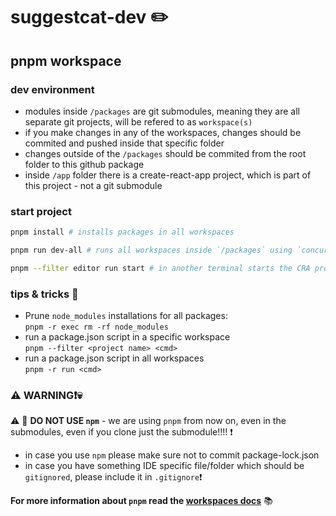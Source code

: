# suggestcat-dev :pencil2:

## pnpm workspace

### dev environment
- modules inside `/packages` are git submodules, meaning they are all separate git projects, will be refered to as `workspace(s)`
- if you make changes in any of the workspaces, changes should be commited and pushed inside that specific folder
- changes outside of the `/packages` should be commited from the root folder to this github package
- inside `/app` folder there is a create-react-app project, which is part of this project - not a git submodule

### start project
```sh
pnpm install # installs packages in all workspaces
```
```sh
pnpm run dev-all # runs all workspaces inside `/packages` using `concurrently`
```
```sh
pnpm --filter editor run start # in another terminal starts the CRA project inside `/apps/editor`
```

### tips & tricks :wrench: 
- Prune `node_modules` installations for all packages:\
`pnpm -r exec rm -rf node_modules`
- run a package.json script in a specific workspace\
`pnpm --filter <project name> <cmd>`
- run a package.json script in all workspaces\
`pnpm -r run <cmd>`

### :warning: WARNING:exclamation::skull: 
:warning: :stop_sign:  **DO NOT USE `npm`** - we are using `pnpm` from now on, even in the submodules, even if you clone just the submodule!!!! :exclamation:

- in case you use `npm` please make sure not to commit package-lock.json
- in case you have something IDE specific file/folder which should be `gitignored`, please include it in `.gitignore`:exclamation:

**For more information about `pnpm` read the [workspaces docs](https://pnpm.io/workspaces)** :books:
